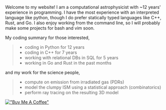 Welcome to my website!
I am a computational astrophysicist with ~12 years' experience in programming.
I have the most experience with an interpreted language like python, though I do prefer 
statically typed languages like C++, Rust, and Go.
I also enjoy working from the command line, so I will probably make some projects for bash and vim soon.

My coding summary for those interested,

> - coding in Python for 12 years
> - coding in C++ for 7 years
> - working with relational DBs in SQL for 5 years
> - working in Go and Rust in the past months

and my work for the science people,

> - compute on emission from irradiated gas (PDRs)
> - model the clumpy ISM using a statistical approach (combinatorics)
> - perform ray tracing on the resulting 3D model

[!["Buy Me A Coffee"](https://www.buymeacoffee.com/assets/img/custom_images/orange_img.png)](https://buymeacoffee.com/craigyanitski)
